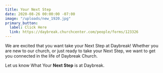 ```yaml
---
title: Your Next Step
date: 2020-08-26 00:00:00 -07:00
image: "/uploads/new_1920.jpg"
primary_button:
  label: Click Here
  link: https://daybreak.churchcenter.com/people/forms/123326
---
```


We are excited that you want take your Next Step at Daybreak!  Whether you are new to our church, or just ready to take your Next Step, we want to get you connected in the life of Daybreak Church. 
 
Let us know What Your **Next Step** is at Daybreak. 


